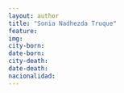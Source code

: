 ```yaml
---
layout: author
title: "Sonia Nadhezda Truque"
feature:
img: 
city-born:
date-born: 
city-death: 
date-death:
nacionalidad:
---
```

